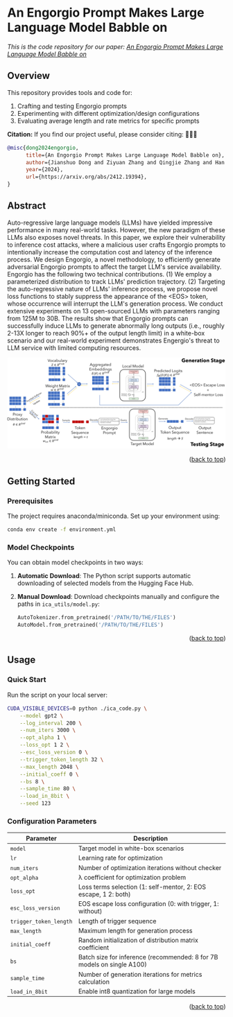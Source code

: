 <a name="readme-top"></a>

# An Engorgio Prompt Makes Large Language Model Babble on

*This is the code repository for our paper: [An Engorgio Prompt Makes Large Language Model Babble on](https://arxiv.org/abs/2412.19394)*

## Overview

This repository provides tools and code for:

1. Crafting and testing Engorgio prompts
2. Experimenting with different optimization/design configurations
3. Evaluating average length and rate metrics for specific prompts

**Citation:** If you find our project useful, please consider citing: 🤗🤗🤗
```bibtex
@misc{dong2024engorgio,
      title={An Engorgio Prompt Makes Large Language Model Babble on}, 
      author={Jianshuo Dong and Ziyuan Zhang and Qingjie Zhang and Han Qiu and Tianwei Zhang and Hao Wang and Hewu Li and Qi Li and Chao Zhang and Ke Xu},
      year={2024},
      url={https://arxiv.org/abs/2412.19394}, 
}
```

## Abstract


Auto-regressive large language models (LLMs) have yielded impressive performance in many real-world tasks. 
However, the new paradigm of these LLMs also exposes novel threats. 
In this paper, we explore their vulnerability to inference cost attacks, where a malicious user crafts Engorgio prompts to intentionally increase the computation cost and latency of the inference process. We design Engorgio, a novel methodology, to efficiently generate adversarial Engorgio prompts to affect the target LLM's service availability. Engorgio has the following two technical contributions. 
(1) We employ a parameterized distribution to track LLMs' prediction trajectory. (2) Targeting the auto-regressive nature of LLMs' inference process, we propose novel loss functions to stably suppress the appearance of the \<EOS\> token, whose occurrence will interrupt the LLM's generation process. 
We conduct extensive experiments on 13 open-sourced LLMs with parameters ranging from 125M to 30B. 
The results show that Engorgio prompts can successfully induce LLMs to generate abnormally long outputs (i.e., roughly 2-13X longer to reach 90\%+ of the output length limit)
in a white-box scenario and our real-world experiment demonstrates Engergio's threat to LLM service with limited computing resources.

![alt text](assets/engorgio-overview.jpg)

<p align="right">(<a href="#readme-top">back to top</a>)</p>


## Getting Started

### Prerequisites

The project requires anaconda/miniconda. Set up your environment using:

```bash
conda env create -f environment.yml
```

### Model Checkpoints

You can obtain model checkpoints in two ways:

1. **Automatic Download**: The Python script supports automatic downloading of selected models from the Hugging Face Hub.

2. **Manual Download**: Download checkpoints manually and configure the paths in `ica_utils/model.py`:
   ```python
   AutoTokenizer.from_pretrained('/PATH/TO/THE/FILES')
   AutoModel.from_pretrained('/PATH/TO/THE/FILES')
   ```


<p align="right">(<a href="#readme-top">back to top</a>)</p>



## Usage

### Quick Start

Run the script on your local server:

```bash
CUDA_VISIBLE_DEVICES=0 python ./ica_code.py \
    --model gpt2 \
    --log_interval 200 \
    --num_iters 3000 \
    --opt_alpha 1 \
    --loss_opt 1 2 \
    --esc_loss_version 0 \
    --trigger_token_length 32 \
    --max_length 2048 \
    --initial_coeff 0 \
    --bs 8 \
    --sample_time 80 \
    --load_in_8bit \
    --seed 123
```

### Configuration Parameters

| Parameter | Description |
|-----------|-------------|
| `model` | Target model in white-box scenarios |
| `lr` | Learning rate for optimization |
| `num_iters` | Number of optimization iterations without checker |
| `opt_alpha` | λ coefficient for optimization problem |
| `loss_opt` | Loss terms selection (1: self-mentor, 2: EOS escape, 1 2: both) |
| `esc_loss_version` | EOS escape loss configuration (0: with trigger, 1: without) |
| `trigger_token_length` | Length of trigger sequence |
| `max_length` | Maximum length for generation process |
| `initial_coeff` | Random initialization of distribution matrix coefficient |
| `bs` | Batch size for inference (recommended: 8 for 7B models on single A100) |
| `sample_time` | Number of generation iterations for metrics calculation |
| `load_in_8bit` | Enable int8 quantization for large models |


<p align="right">(<a href="#readme-top">back to top</a>)</p>

